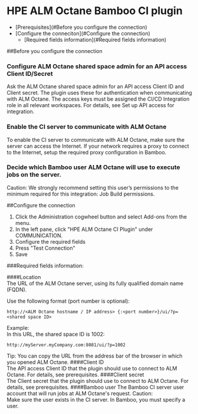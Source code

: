 # HPE ALM Octane Bamboo CI plugin

  
* [Prerequisites](#Before you configure the connection)  
* [Configure the conneciton](#Configure the connection)  
  * [Required fields information](#Required fields information)

##Before you configure the connection

###  Configure ALM Octane shared space admin for an API access Client ID/Secret 
Ask the ALM Octane shared space admin for an API access Client ID and Client secret. The plugin uses these for authentication when
communicating with ALM Octane. The access keys must be assigned the CI/CD Integration role in all relevant workspaces. For details, see Set up API access for integration.
### Enable the CI server to communicate with ALM Octane
To enable the CI server to communicate with ALM Octane, make sure the server can access the Internet. If your network requires a proxy to
connect to the Internet, setup the required proxy configuration in Bamboo.
### Decide which Bamboo user ALM Octane will use to execute jobs on the server.
Caution: We strongly recommend setting this user’s permissions to the minimum required for this integration: Job Build permissions.

##Configure the connection

1. Click the Administration cogwheel button and select Add-ons from the menu.
2. In the left pane, click "HPE ALM Octane CI Plugin" under COMMUNICATION.
3. Configure the required fields
4. Press "Test Connection"
5. Save

###Required fields information:

####Location	
The URL of the ALM Octane server, using its fully qualified domain name (FQDN).

Use the following format (port number is optional):

    http://<ALM Octane hostname / IP address> {:<port number>}/ui/?p=<shared space ID>

Example:  
In this URL, the shared space ID is 1002:
 
    http://myServer.myCompany.com:8081/ui/?p=1002
    
Tip: You can copy the URL from the address bar of the browser in which you opened ALM Octane.
####Client ID	
The API access Client ID that the plugin should use to connect to ALM Octane. For details, see prerequisites.
####Client secret	
The Client secret that the plugin should use to connect to ALM Octane. For details, see prerequisites.
####Bamboo user	
The Bamboo CI server user account that will run jobs at ALM Octane's request.
Caution:  
Make sure the user exists in the CI server.
In Bamboo, you must specify a user.